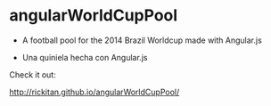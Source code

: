 angularWorldCupPool
===================

- A football pool for the 2014 Brazil Worldcup made with Angular.js

- Una quiniela hecha con Angular.js

Check it out: 

http://rickitan.github.io/angularWorldCupPool/

